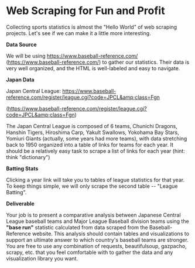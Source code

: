 # **Web Scraping for Fun and Profit**

Collecting sports statistics is almost the &quot;Hello World&quot; of web scraping projects. Let&#39;s see if we can make it a little more interesting.

**Data Source**

We will be using https://www.baseball-reference.com/ (https://www.baseball-reference.com/) to gather our statistics. Their data is very well organized, and the HTML is well-labeled and easy to navigate.

**Japan Data**

Japan Central League: https://www.baseball-reference.com/register/league.cgi?code=JPCL&amp;class=Fgn

(https://www.baseball-reference.com/register/league.cgi?code=JPCL&amp;class=Fgn)

The Japan Central League is composed of 6 teams, Chunichi Dragons, Hanshin Tigers, Hiroshima Carp, Yakult Swallows, Yokohama Bay Stars, Yomiuri Giants (actually, some years had more teams), with data stretching back to 1950 organized into a table of links for teams for each year. It should be a relatively easy task to scrape a list of links for each year (hint: think &quot;dictionary&quot;)

**Batting Stats**

Clicking a year link will take you to tables of league statistics for that year. To keep things simple, we will only scrape the second table -- &quot;League Batting&quot;.

**Deliverable**

Your job is to present a comparative analysis between Japanese Central League baseball teams and Major League Baseball division teams using the **&quot;base run&quot;** statistic calculated from data scraped from the Baseball-Reference website. This analysis should contain tables and visualizations to support an ultimate answer to which country&#39;s baseball teams are stronger. You are free to use any combination of requests, beautifulsoup, gazpacho, scrapy, etc. that you feel comfortable with to gather the data and any visualization library you want.
